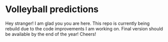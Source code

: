 # Volleyball predictions 
Hey stranger! I am glad you you are here. This repo is currently being rebuild due to the code improvements I am working on. Final version should be available by the end of the year! Cheers!
